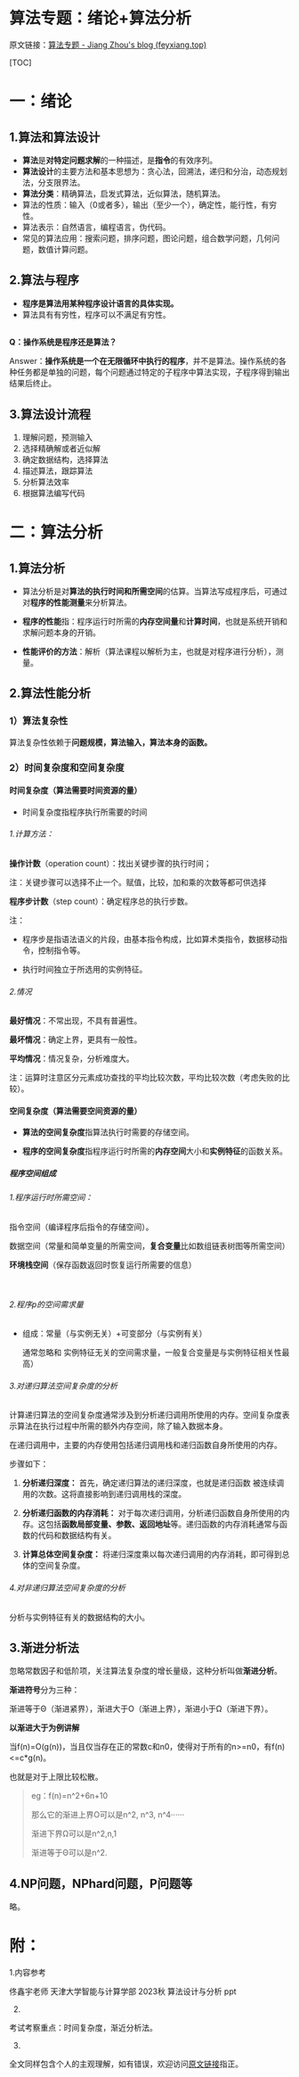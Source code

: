 # 算法专题：绪论+算法分析



原文链接：[算法专题 - Jiang Zhou's blog (feyxiang.top)](https://feyxiang.top/index.php/category/专题/)

[TOC]

# 一：绪论

## 1.算法和算法设计

- **算法**是**对特定问题求解**的一种描述，是**指令**的有效序列。
- **算法设计**的主要方法和基本思想为：贪心法，回溯法，递归和分治，动态规划法，分支限界法。
- **算法分类**：精确算法，启发式算法，近似算法，随机算法。
- 算法的性质：输入（0或者多），输出（至少一个），确定性，能行性，有穷性。
- 算法表示：自然语言，编程语言，伪代码。
- 常见的算法应用：搜索问题，排序问题，图论问题，组合数学问题，几何问题，数值计算问题。



## 2.算法与程序

- **程序是算法用某种程序设计语言的具体实现。**
- 算法具有有穷性，程序可以不满足有穷性。

## 

**Q：操作系统是程序还是算法？**

Answer：**操作系统是一个在无限循环中执行的程序**，并不是算法。操作系统的各种任务都是单独的问题，每个问题通过特定的子程序中算法实现，子程序得到输出结果后终止。



## 3.**算法设计流程**

1. 理解问题，预测输入
2. 选择精确解或者近似解
3. 确定数据结构，选择算法
4. 描述算法，跟踪算法
5. 分析算法效率
6. 根据算法编写代码



# 二：算法分析

## 1.算法分析

- 算法分析是对**算法的执行时间和所需空间**的估算。当算法写成程序后，可通过对**程序的性能测量**来分析算法。

- **程序的性能**指：程序运行时所需的**内存空间量**和**计算时间**，也就是系统开销和求解问题本身的开销。

- **性能评价的方法**：解析（算法课程以解析为主，也就是对程序进行分析），测量。



## 2.算法性能分析

### 1）算法复杂性

算法复杂性依赖于**问题规模，算法输入，算法本身的函数。**



### 2）时间复杂度和空间复杂度

#### 时间复杂度（算法需要时间资源的量）

- 时间复杂度指程序执行所需要的时间

###### 1.计算方法：

**操作计数**（operation count）：找出关键步骤的执行时间；

注：关键步骤可以选择不止一个。赋值，比较，加和乘的次数等都可供选择



**程序步计数**（step count）：确定程序总的执行步数。

注：

- 程序步是指语法语义的片段，由基本指令构成，比如算术类指令，数据移动指令，控制指令等。

- 执行时间独立于所选用的实例特征。



###### 2.情况

**最好情况**：不常出现，不具有普遍性。

**最坏情况**：确定上界，更具有一般性。

**平均情况**：情况复杂，分析难度大。

注：运算时注意区分元素成功查找的平均比较次数，平均比较次数（考虑失败的比较）。



#### 空间复杂度（算法需要空间资源的量）

- **算法的空间复杂度**指算法执行时需要的存储空间。

- **程序的空间复杂度**指程序运行时所需的**内存空间**大小和**实例特征**的函数关系。 

  

##### 程序空间组成 

###### 1.程序运行时所需空间：

指令空间（编译程序后指令的存储空间）。

数据空间（常量和简单变量的所需空间，**复合变量**比如数组链表树图等所需空间）

**环境栈空间**（保存函数返回时恢复运行所需要的信息）

​             

###### 2.程序p的空间需求量

- 组成：常量（与实例无关）+可变部分（与实例有关）

  通常忽略和 实例特征无关的空间需求量，一般复合变量是与实例特征相关性最高）

  

###### 3.对递归算法空间复杂度的分析

计算递归算法的空间复杂度通常涉及到分析递归调用所使用的内存。空间复杂度表示算法在执行过程中所需的额外内存空间，除了输入数据本身。

在递归调用中，主要的内存使用包括递归调用栈和递归函数自身所使用的内存。

步骤如下：

1. **分析递归深度：** 首先，确定递归算法的递归深度，也就是递归函数 被连续调用的次数。这将直接影响到递归调用栈的深度。

2. **分析递归函数的内存消耗：** 对于每次递归调用，分析递归函数自身所使用的内存。这包括**函数局部变量、参数、返回地址**等。递归函数的内存消耗通常与函数的代码和数据结构有关。

3. **计算总体空间复杂度：** 将递归深度乘以每次递归调用的内存消耗，即可得到总体的空间复杂度。

   

###### 4.对非递归算法空间复杂度的分析

分析与实例特征有关的数据结构的大小。



## 3.渐进分析法

忽略常数因子和低阶项，关注算法复杂度的增长量级，这种分析叫做**渐进分析**。

**渐进符号**分为三种：

渐进等于Θ（渐进紧界），渐进大于Ο（渐进上界），渐进小于Ω（渐进下界）。



**以渐进大于为例讲解**

当f(n)=O(g(n))，当且仅当存在正的常数c和n0，使得对于所有的n>=n0，有f(n)<=c*g(n)。

也就是对于上限比较松散。 

> eg：f(n)=n^2+6n+10
>
> 那么它的渐进上界Ο可以是n^2,  n^3,   n^4······
>
> 渐进下界Ω可以是n^2,n,1
>
> 渐进等于Θ可以是n^2.



## 4.NP问题，NPhard问题，P问题等

略。



# 附：

1.内容参考

佟鑫宇老师 天津大学智能与计算学部 2023秋 算法设计与分析 ppt

2.

考试考察重点：时间复杂度，渐近分析法。

3.

全文同样包含个人的主观理解，如有错误，欢迎访问[原文链接](https://feyxiang.top/index.php/category/专题/)指正。